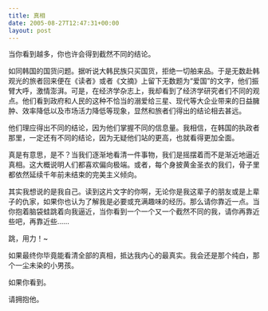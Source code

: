```yaml
---
title: 真相
date: 2005-08-27T12:47:31+00:00
layout: post
---
```

当你看到越多，你也许会得到截然不同的结论。

如同韩国的国货问题。据听说大韩民族只买国货，拒绝一切舶来品。于是无数赴韩观光的旅者回来便在《读者》或者《文摘》上留下无数题为“爱国”的文字，他们振臂大呼，激情澎湃。可是，在经济学杂志上，我却看到了经济学研究者们不同的观点。他们看到政府和人民的这种不恰当的溺爱给三星、现代等大企业带来的日益臃肿、效率降低以及市场活力降低等现象，显然和旅者们得出的结论相去甚远。

他们理应得出不同的结论，因为他们掌握不同的信息量。我相信，在韩国的执政者那里，一定还有不同的结论，因为无疑他们站的更高，也就看得更加全面。

真是有意思，是不？当我们逐渐地看清一件事物，我们是摇摆着而不是渐近地逼近真相。这大概说明人们都喜欢偏向极端。或者，每个身披黄金圣衣的我们，骨子里都依然延续千年前未结束的完美主义倾向。

其实我想说的是我自己。读到这片文字的你啊，无论你是我这辈子的朋友或是上辈子的仇家，如果你也认为了解我是必要或充满趣味的经历。那么请你靠近一点。当你抱着脑袋蛙跳着向我逼近，当你看到一个一个又一个截然不同的我，请你再靠近些吧，再靠近些……

跳，用力！~

如果最终你毕竟能看清全部的真相，抵达我内心的最真实。我会还是那个纯白，那个一尘未染的小男孩。

如果你看到。

请拥抱他。
